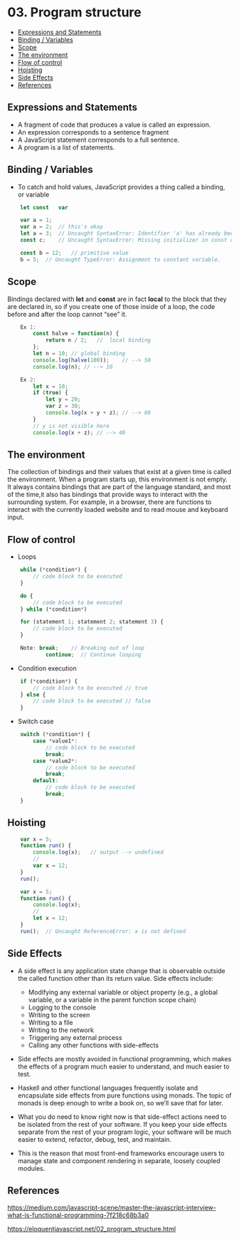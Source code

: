 # 03. Program structure

  - [Expressions and Statements](#expressions-and-statements)
  - [Binding / Variables](#binding--variables)
  - [Scope](#scope)
  - [The environment](#the-environment)
  - [Flow of control](#flow-of-control)
  - [Hoisting](#hoisting)
  - [Side Effects](#side-effects)
  - [References](#references)

## Expressions and Statements
-	A fragment of code that produces a value is called an expression.
-	An expression corresponds to a sentence fragment
-	A JavaScript statement corresponds to a full sentence.
-	A program is a list of statements.

## Binding / Variables
-	To catch and hold values, JavaScript provides a thing called a binding, or variable
```js
    let const   var

    var a = 1;
    var a = 2;  // this's okay
    let a = 3;  // Uncaught SyntaxError: Identifier 'a' has already been declared
    const c;    // Uncaught SyntaxError: Missing initializer in const declaration

    const b = 12;   // primitive value
    b = 5;  // Uncaught TypeError: Assignment to constant variable.
```

## Scope
Bindings declared with **let** and **const** are in fact **local** to the block that they are declared in, so if you create one of those inside of a loop, the code before and after the loop cannot “see” it.
```js
	Ex 1:
        const halve = function(n) {
            return n / 2;   //  local binding
        };
        let n = 10; // global binding
        console.log(halve(100));    // --> 50
        console.log(n); // --> 10

    Ex 2:
        let x = 10;
        if (true) {
            let y = 20;
            var z = 30;
            console.log(x + y + z); // --> 60
        }
        // y is not visible here
        console.log(x + z); // --> 40
```

## The environment
The collection of bindings and their values that exist at a given time is called the environment. When a program starts up, this environment is not empty. It always contains bindings that are part of the language standard, and most of the time,it also has bindings that provide ways to interact with the surrounding system. For example, in a browser, there are functions to interact with the currently loaded website and to read mouse and keyboard input.

## Flow of control
-	Loops
```js
	while (*condition*) {
        // code block to be executed
    }

    do {
        // code block to be executed
    } while (*condition*) 

    for (statement 1; statement 2; statement 3) {
        // code block to be executed
    }

    Note: break;    // Breaking out of loop
            continue;  // Continue looping
```

-	Condition execution
```js
    if (*condition*) {
        // code block to be executed // true
    } else {
        // code block to be executed // false
    }
```

-	Switch case
```js
	switch (*condition*) {
        case *value1*:
            // code block to be executed
            break;
        case *value2*:
            // code block to be executed
            break;
        default:
            // code block to be executed
            break;
    }
```

## Hoisting
```js
    var x = 5;
    function run() {
        console.log(x);   // output --> undefined
        //
        var x = 12;
    }
    run();

    var x = 5;
    function run() {
        console.log(x);
        //
        let x = 12;
    }
    run();  // Uncaught ReferenceError: x is not defined
```

## Side Effects
-	A side effect is any application state change that is observable outside the called function other than its return value. Side effects include:
    -	Modifying any external variable or object property (e.g., a global variable, or a variable in the parent function scope chain)
    -	Logging to the console
    -	Writing to the screen
    -	Writing to a file
    -	Writing to the network
    -	Triggering any external process
    -	Calling any other functions with side-effects

-	Side effects are mostly avoided in functional programming, which makes the effects of a program much easier to understand, and much easier to test.

-	Haskell and other functional languages frequently isolate and encapsulate side effects from pure functions using monads. The topic of monads is deep enough to write a book on, so we’ll save that for later.

-	What you do need to know right now is that side-effect actions need to be isolated from the rest of your software. If you keep your side effects separate from the rest of your program logic, your software will be much easier to extend, refactor, debug, test, and maintain.

-	This is the reason that most front-end frameworks encourage users to manage state and component rendering in separate, loosely coupled modules.

## References
https://medium.com/javascript-scene/master-the-javascript-interview-what-is-functional-programming-7f218c68b3a0

https://eloquentjavascript.net/02_program_structure.html
